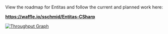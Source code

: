 View the roadmap for Entitas and follow the current and planned work here:

**https://waffle.io/sschmid/Entitas-CSharp**

[![Throughput Graph](https://graphs.waffle.io/sschmid/Entitas-CSharp/throughput.svg)](https://waffle.io/sschmid/Entitas-CSharp)